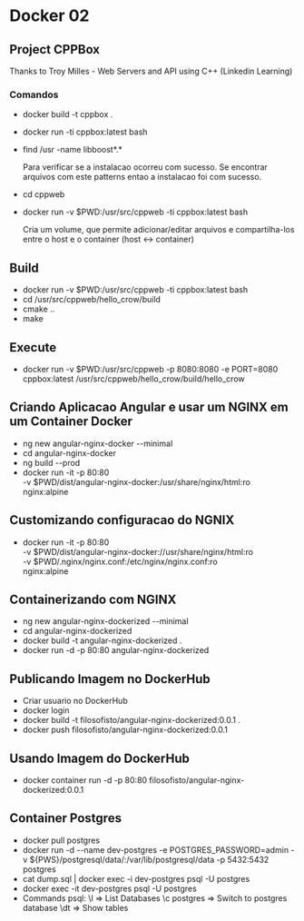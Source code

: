# Docker 02

## Project CPPBox 

Thanks to Troy Milles - Web Servers and API using C++ (Linkedin Learning)

### Comandos

- docker build -t cppbox .
- docker run -ti cppbox:latest bash
- find /usr -name libboost*.*

  Para verificar se a instalacao ocorreu com sucesso.
  Se encontrar arquivos com este patterns entao a instalacao foi com sucesso.

- cd cppweb
- docker run -v $PWD:/usr/src/cppweb -ti cppbox:latest bash

  Cria um volume, que permite adicionar/editar arquivos e compartilha-los entre o host e o container (host <-> container)

## Build

- docker run -v $PWD:/usr/src/cppweb -ti cppbox:latest bash
- cd /usr/src/cppweb/hello_crow/build
- cmake ..
- make

## Execute

- docker run -v $PWD:/usr/src/cppweb -p 8080:8080 -e PORT=8080 cppbox:latest /usr/src/cppweb/hello_crow/build/hello_crow



## Criando Aplicacao Angular e usar um NGINX em um Container Docker

- ng new angular-nginx-docker --minimal
- cd angular-nginx-docker
- ng build --prod
- docker run -it -p 80:80 \
    -v $PWD/dist/angular-nginx-docker:/usr/share/nginx/html:ro \
    nginx:alpine

## Customizando configuracao do NGNIX

- docker run -it -p 80:80 \
    -v $PWD/dist/angular-nginx-docker://usr/share/nginx/html:ro \
    -v $PWD/.nginx/nginx.conf:/etc/nginx/nginx.conf:ro \
    nginx:alpine

## Containerizando com NGINX  

- ng new angular-nginx-dockerized --minimal
- cd angular-nginx-dockerized
- docker build -t angular-nginx-dockerized .
- docker run -d -p 80:80 angular-nginx-dockerized

## Publicando Imagem no DockerHub

- Criar usuario no DockerHub
- docker login
- docker build -t filosofisto/angular-nginx-dockerized:0.0.1 .
- docker push filosofisto/angular-nginx-dockerized:0.0.1

## Usando Imagem do DockerHub

- docker container run -d -p 80:80 filosofisto/angular-nginx-dockerized:0.0.1

## Container Postgres

- docker pull postgres
- docker run -d --name dev-postgres -e POSTGRES_PASSWORD=admin -v ${PWS}/postgresql/data/:/var/lib/postgresql/data -p 5432:5432 postgres
- cat dump.sql | docker exec -i dev-postgres psql -U postgres
- docker exec -it dev-postgres psql -U postgres
- Commands psql:
  \l          => List Databases
  \c postgres => Switch to postgres database
  \dt         => Show tables

